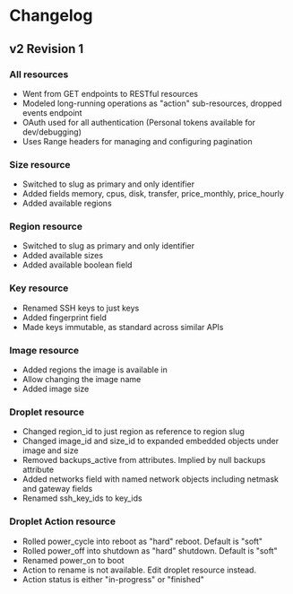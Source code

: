 # Changelog

## v2 Revision 1

### All resources

 * Went from GET endpoints to RESTful resources
 * Modeled long-running operations as "action" sub-resources, dropped events endpoint
 * OAuth used for all authentication (Personal tokens available for dev/debugging)
 * Uses Range headers for managing and configuring pagination

### Size resource

 * Switched to slug as primary and only identifier
 * Added fields memory, cpus, disk, transfer, price_monthly, price_hourly
 * Added available regions
 
### Region resource

 * Switched to slug as primary and only identifier
 * Added available sizes  
 * Added available boolean field

### Key resource
 
 * Renamed SSH keys to just keys
 * Added fingerprint field
 * Made keys immutable, as standard across similar APIs

### Image resource

 * Added regions the image is available in
 * Allow changing the image name
 * Added image size

### Droplet resource

 * Changed region_id to just region as reference to region slug
 * Changed image_id and size_id to expanded embedded objects under image and size
 * Removed backups_active from attributes. Implied by null backups attribute
 * Added networks field with named network objects including netmask and gateway fields
 * Renamed ssh_key_ids to key_ids

### Droplet Action resource

 * Rolled power_cycle into reboot as "hard" reboot. Default is "soft"
 * Rolled power_off into shutdown as "hard" shutdown. Default is "soft"
 * Renamed power_on to boot
 * Action to rename is not available. Edit droplet resource instead.
 * Action status is either "in-progress" or "finished"
